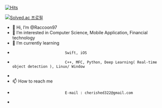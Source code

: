  [![Hits](https://hits.seeyoufarm.com/api/count/incr/badge.svg?url=https%3A%2F%2Fgithub.com%2FRaccoon97&count_bg=%2300A419&title_bg=%234F4C4C&icon=github.svg&icon_color=%23E7E7E7&title=GitHub&edge_flat=false)](https://github.io/Raccoon97.com)
 
 
 [![Solved.ac
프로필](http://mazassumnida.wtf/api/v2/generate_badge?boj=cherished322)](https://solved.ac/cherished322)


- 👋 Hi, I’m @Raccoon97
- 👀 I’m interested in Computer Science, Mobile Application, Financial technology
- 🌱 I’m currently learning 
-                             Swift, iOS
-                             C++, MFC, Python, Deep Learning( Real-time object detection ), Linux/ Window
-                             
- 📫 How to reach me 
-                             E-mail : cherished322@gmail.com
-
<!---
Raccoon97/Raccoon97 is a ✨ special ✨ repository because its `README.md` (this file) appears on your GitHub profile.
You can click the Preview link to take a look at your changes.
--->
